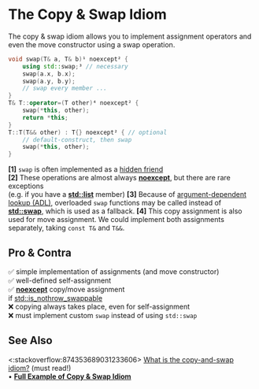 # The Copy & Swap Idiom

The copy & swap idiom allows you to implement assignment operators and even the move constructor using a swap operation.
```cpp
void swap(T& a, T& b)¹ noexcept² {
    using std::swap;³ // necessary
    swap(a.x, b.x);
    swap(a.y, b.y);
    // swap every member ...
}
T& T::operator=(T other)⁴ noexcept² {
    swap(*this, other);
    return *this;
}
T::T(T&& other) : T{} noexcept² { // optional
    // default-construct, then swap
    swap(*this, other);
}
```
**\[1\]** `swap` is often implemented as a [hidden friend](https://stackoverflow.com/q/56795676/5740428)  
**\[2\]** These operations are almost always **[noexcept](https://en.cppreference.com/w/cpp/language/noexcept_spec)**,
but there are rare exceptions  
(e.g. if you have a **[std::list](https://en.cppreference.com/w/cpp/container/list/list)** member)
**\[3\]** Because of [argument-dependent lookup (ADL)](https://en.cppreference.com/w/cpp/language/adl),
overloaded `swap` functions may be called instead of  
**[std::swap](https://en.cppreference.com/w/cpp/algorithm/swap)**, which is used as a fallback.
**\[4\]** This copy assignment is also used for move assignment.
We could implement both assignments separately, taking `const T&` and `T&&`.

## Pro & Contra
✅ simple implementation of assignments (and move constructor)  
✅ well-defined self-assignment  
✅ **[noexcept](https://en.cppreference.com/w/cpp/language/noexcept_spec)** copy/move assignment  
if [std::is_nothrow_swappable<T>](https://en.cppreference.com/w/cpp/types/is_swappable)  
❌ copying always takes place, even for self-assignment  
❌ must implement custom `swap` instead of using `std::swap`

## See Also
<:stackoverflow:874353689031233606>
[What is the copy-and-swap idiom?](https://stackoverflow.com/a/3279550/5740428) (must read!)  
• **[Full Example of Copy & Swap Idiom](https://godbolt.org/z/G6fzGjxKo)**